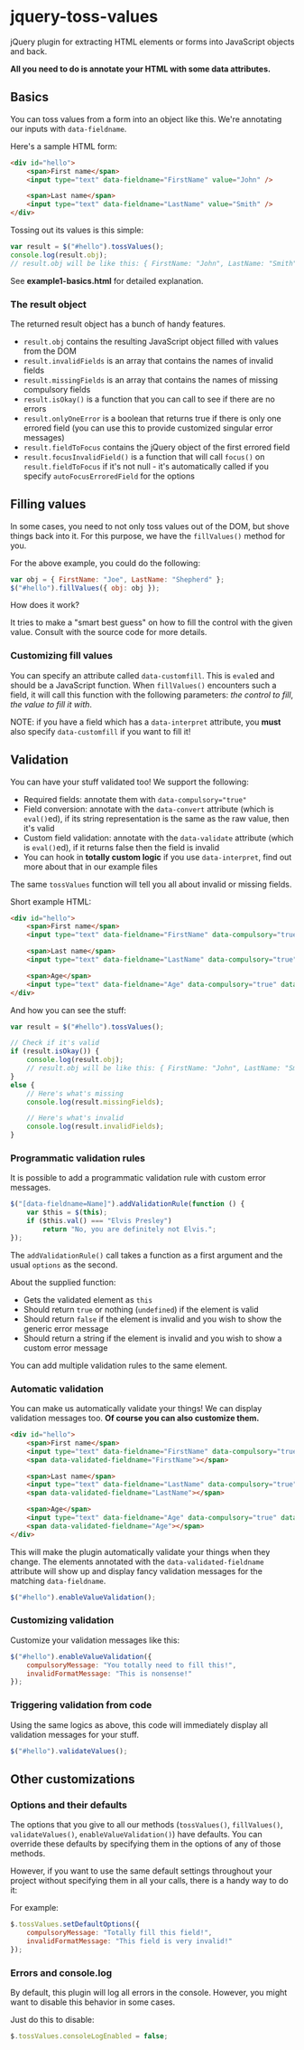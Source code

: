 jquery-toss-values
==================

jQuery plugin for extracting HTML elements or forms into JavaScript objects and back.

**All you need to do is annotate your HTML with some data attributes.**

Basics
------

You can toss values from a form into an object like this. We're annotating our inputs with `data-fieldname`.

Here's a sample HTML form:

```html
<div id="hello">
    <span>First name</span>
    <input type="text" data-fieldname="FirstName" value="John" />

    <span>Last name</span>
    <input type="text" data-fieldname="LastName" value="Smith" />
</div>
```

Tossing out its values is this simple:

```javascript
var result = $("#hello").tossValues();
console.log(result.obj);
// result.obj will be like this: { FirstName: "John", LastName: "Smith" }
```

See **example1-basics.html** for detailed explanation.

### The result object

The returned result object has a bunch of handy features.

* `result.obj` contains the resulting JavaScript object filled with values from the DOM
* `result.invalidFields` is an array that contains the names of invalid fields
* `result.missingFields` is an array that contains the names of missing compulsory fields
* `result.isOkay()` is a function that you can call to see if there are no errors
* `result.onlyOneError` is a boolean that returns true if there is only one errored field (you can use this to provide customized singular error messages)
* `result.fieldToFocus` contains the jQuery object of the first errored field
* `result.focusInvalidField()` is a function that will call `focus()` on `result.fieldToFocus` if it's not null - it's automatically called if you specify `autoFocusErroredField` for the options

Filling values
--------------

In some cases, you need to not only toss values out of the DOM, but shove things back into it.
For this purpose, we have the `fillValues()` method for you.

For the above example, you could do the following:

```javascript
var obj = { FirstName: "Joe", LastName: "Shepherd" };
$("#hello").fillValues({ obj: obj });
```

How does it work?

It tries to make a "smart best guess" on how to fill the control with the given value. Consult with the source code for more details.

### Customizing fill values

You can specify an attribute called `data-customfill`. This is `eval`ed and should be a JavaScript function.
When `fillValues()` encounters such a field, it will call this function with the following parameters: *the control to fill*, *the value to fill it with*.

NOTE: if you have a field which has a `data-interpret` attribute, you **must** also specify `data-customfill` if you want to fill it!

Validation
----------

You can have your stuff validated too! We support the following:

* Required fields: annotate them with `data-compulsory="true"`
* Field conversion: annotate with the `data-convert` attribute (which is `eval()`ed), if its string representation is the same as the raw value, then it's valid
* Custom field validation: annotate with the `data-validate` attribute (which is `eval()`ed), if it returns false then the field is invalid
* You can hook in **totally custom logic** if you use `data-interpret`, find out more about that in our example files

The same `tossValues` function will tell you all about invalid or missing fields.

Short example HTML:

```html
<div id="hello">
    <span>First name</span>
    <input type="text" data-fieldname="FirstName" data-compulsory="true" value="John" />

    <span>Last name</span>
    <input type="text" data-fieldname="LastName" data-compulsory="true" value="Smith" />

    <span>Age</span>
    <input type="text" data-fieldname="Age" data-compulsory="true" data-convert="Number" value="22" data-validate="(function() { return Number($(this).val()) > 18 })" />
</div>
```

And how you can see the stuff:

```javascript
var result = $("#hello").tossValues();

// Check if it's valid
if (result.isOkay()) {
    console.log(result.obj);
    // result.obj will be like this: { FirstName: "John", LastName: "Smith", Age: 22 }
}
else {
    // Here's what's missing
    console.log(result.missingFields);

    // Here's what's invalid
    console.log(result.invalidFields);
}
```

### Programmatic validation rules

It is possible to add a programmatic validation rule with custom error messages.

```javascript
$("[data-fieldname=Name]").addValidationRule(function () {
    var $this = $(this);
    if ($this.val() === "Elvis Presley")
        return "No, you are definitely not Elvis.";
});
```

The `addValidationRule()` call takes a function as a first argument and the usual `options` as the second.

About the supplied function:

* Gets the validated element as `this`
* Should return `true` or nothing (`undefined`) if the element is valid
* Should return `false` if the element is invalid and you wish to show the generic error message
* Should return a string if the element is invalid and you wish to show a custom error message

You can add multiple validation rules to the same element.

### Automatic validation

You can make us automatically validate your things! We can display validation messages too.
**Of course you can also customize them.**

```html
<div id="hello">
    <span>First name</span>
    <input type="text" data-fieldname="FirstName" data-compulsory="true" value="John" />
    <span data-validated-fieldname="FirstName"></span>

    <span>Last name</span>
    <input type="text" data-fieldname="LastName" data-compulsory="true" value="Smith" />
    <span data-validated-fieldname="LastName"></span>

    <span>Age</span>
    <input type="text" data-fieldname="Age" data-compulsory="true" data-convert="Number" value="22" data-validate="(function() { return Number($(this).val()) > 18 })" />
    <span data-validated-fieldname="Age"></span>
</div>
```

This will make the plugin automatically validate your things when they change. The elements annotated with the `data-validated-fieldname` attribute will show up and display fancy validation messages for the matching `data-fieldname`.

```javascript
$("#hello").enableValueValidation();
```

### Customizing validation

Customize your validation messages like this:

```javascript
$("#hello").enableValueValidation({
    compulsoryMessage: "You totally need to fill this!",
    invalidFormatMessage: "This is nonsense!"
});
```

### Triggering validation from code

Using the same logics as above, this code will immediately display all validation messages for your stuff.

```javascript
$("#hello").validateValues();
```

Other customizations
--------------------

### Options and their defaults

The options that you give to all our methods (`tossValues()`, `fillValues()`, `validateValues()`, `enableValueValidation()`) have defaults.
You can override these defaults by specifying them in the options of any of those methods.

However, if you want to use the same default settings throughout your project without specifying them in all your calls, there is a handy way to do it:

For example:

```javascript
$.tossValues.setDefaultOptions({
    compulsoryMessage: "Totally fill this field!",
    invalidFormatMessage: "This field is very invalid!"
});
```

### Errors and console.log

By default, this plugin will log all errors in the console.
However, you might want to disable this behavior in some cases.

Just do this to disable:

```javascript
$.tossValues.consoleLogEnabled = false;
```

